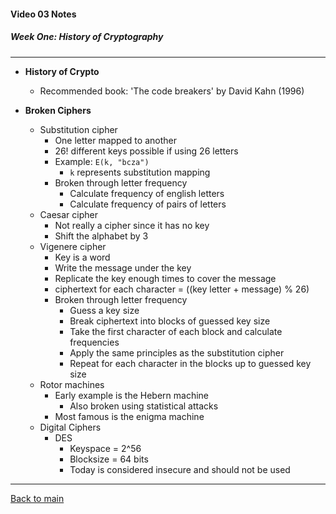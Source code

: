 #### Video 03 Notes

##### Week One: History of Cryptography
---
- **History of Crypto**
  - Recommended book: 'The code breakers' by David Kahn (1996)


- **Broken Ciphers**
  - Substitution cipher
    - One letter mapped to another
    - 26! different keys possible if using 26 letters
    - Example: ```E(k, "bcza")```
      - ```k``` represents substitution mapping
    - Broken through letter frequency
      - Calculate frequency of english letters
      - Calculate frequency of pairs of letters
  - Caesar cipher
    - Not really a cipher since it has no key
    - Shift the alphabet by 3
  - Vigenere cipher
    - Key is a word
    - Write the message under the key
    - Replicate the key enough times to cover the message
    - ciphertext for each character = ((key letter + message) % 26)
    - Broken through letter frequency
      - Guess a key size
      - Break ciphertext into blocks of guessed key size
      - Take the first character of each block and calculate frequencies
      - Apply the same principles as the substitution cipher
      - Repeat for each character in the blocks up to guessed key size
  - Rotor machines
    - Early example is the Hebern machine
      - Also broken using statistical attacks
    - Most famous is the enigma machine
  - Digital Ciphers
    - DES
      - Keyspace = 2^56
      - Blocksize = 64 bits
      - Today is considered insecure and should not be used

---

[Back to main](https://github.com/rot0xd/Coursera/blob/master/Cryptography/I/README.md)

